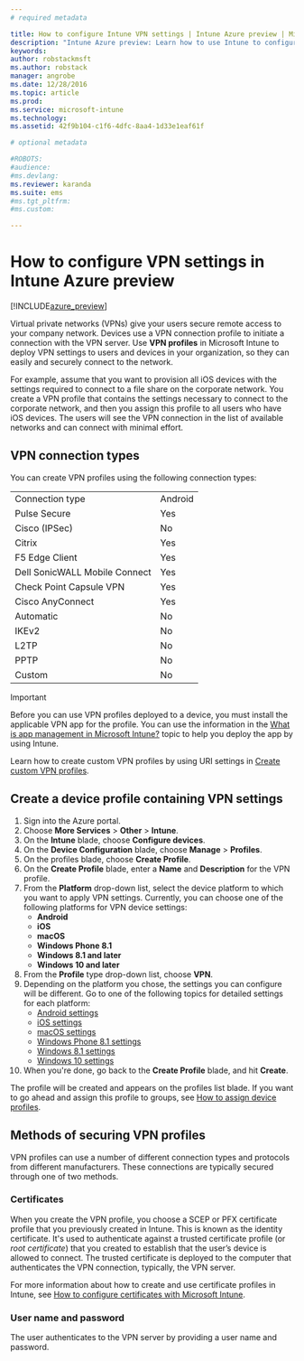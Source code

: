 ```yaml
---
# required metadata

title: How to configure Intune VPN settings | Intune Azure preview | Microsoft Docs
description: "Intune Azure preview: Learn how to use Intune to configure VPN connections on devices you manage."
keywords:
author: robstackmsft
ms.author: robstack
manager: angrobe
ms.date: 12/28/2016
ms.topic: article
ms.prod:
ms.service: microsoft-intune
ms.technology:
ms.assetid: 42f9b104-c1f6-4dfc-8aa4-1d33e1eaf61f

# optional metadata

#ROBOTS:
#audience:
#ms.devlang:
ms.reviewer: karanda
ms.suite: ems
#ms.tgt_pltfrm:
#ms.custom:

---
```


# How to configure VPN settings in Intune Azure preview

[!INCLUDE[azure_preview](../includes/azure_preview.md)]

Virtual private networks (VPNs) give your users secure remote access to your company network. Devices use a VPN connection profile to initiate a connection with the VPN server. Use **VPN profiles** in Microsoft Intune to deploy VPN settings to users and devices in your organization, so they can easily and securely connect to the network.

For example, assume that you want to provision all iOS devices with the settings required to connect to a file share on the corporate network. You create a VPN profile that contains the settings necessary to connect to the corporate network, and then you assign this profile to all users who have iOS devices. The users will see the VPN connection in the list of available networks and can connect with minimal effort.

## VPN connection types

You can create VPN profiles using the following connection types:

|||
|-|-|
|Connection type|Android|iOS|macOS|Windows Phone 8.1|Windows 8.1|Windows 10|
|Pulse Secure|Yes|Yes|Yes|Yes|Yes|Yes|
|Cisco (IPSec)|No|Yes|No|No|No|No|
|Citrix|Yes|Yes|No|No|No|No|
|F5 Edge Client|Yes|Yes|Yes|Yes|Yes|Yes|
|Dell SonicWALL Mobile Connect|Yes|Yes|Yes|Yes|Yes|Yes|
|Check Point Capsule VPN|Yes|Yes|Yes|Yes|Yes|Yes|
|Cisco AnyConnect|Yes|Yes|Yes|No|No|No|
|Automatic|No|No|No|No|No|Yes|
|IKEv2|No|No|No|No|No|Yes|
|L2TP|No|No|No|No|No|Yes|
|PPTP|No|No|No|No|No|Yes|
|Custom|No|Yes|Yes|No|No|No|


> [!IMPORTANT]
> Before you can use VPN profiles deployed to a device, you must install the applicable VPN app for the profile. You can use the information in the [What is app management in Microsoft Intune?](/intune-azure/manage-apps/what-is-app-management) topic to help you deploy the app by using Intune.  

Learn how to  create custom VPN profiles by using URI settings in [Create custom VPN profiles](create-custom-vpn-profiles.md).     

## Create a device profile containing VPN settings

1. Sign into the Azure portal.
2. Choose **More Services** > **Other** > **Intune**.
3. On the **Intune** blade, choose **Configure devices**.
2. On the **Device Configuration** blade, choose **Manage** > **Profiles**.
3. On the profiles blade, choose **Create Profile**.
4. On the **Create Profile** blade, enter a **Name** and **Description** for the VPN profile.
5. From the **Platform** drop-down list, select the device platform to which you want to apply VPN settings. Currently, you can choose one of the following platforms for VPN device settings:
	- **Android**
	- **iOS**
	- **macOS**
	- **Windows Phone 8.1**
	- **Windows 8.1 and later**
	- **Windows 10 and later**
6. From the **Profile** type drop-down list, choose **VPN**.
7. Depending on the platform you chose, the settings you can configure will be different. Go to one of the following topics for detailed settings for each platform:
	- [Android settings](vpn-for-android.md)
	- [iOS settings](vpn-for-ios.md)
	- [macOS settings](vpn-for-macos.md)
	- [Windows Phone 8.1 settings](vpn-for-windows-phone-8-1.md)
	- [Windows 8.1 settings](vpn-for-windows-8-1.md)
	- [Windows 10 settings](vpn-for-windows-10.md)
8. When you're done, go back to the **Create Profile** blade, and hit **Create**.

The profile will be created and appears on the profiles list blade.
If you want to go ahead and assign this profile to groups, see [How to assign device profiles](how-to-assign-device-profiles.md).


## Methods of securing VPN profiles

VPN profiles can use a number of different connection types and protocols from different manufacturers. These connections are typically secured through one of two methods.

### Certificates

When you create the VPN profile, you choose a SCEP or PFX certificate profile that you previously created in Intune. This is known as the identity certificate. It's used to authenticate against a trusted certificate profile (or *root certificate*) that you created to establish that the user’s device is allowed to connect. The trusted certificate is deployed to the computer that authenticates the VPN connection, typically, the VPN server.

For more information about how to create and use certificate profiles in Intune, see [How to configure certificates with Microsoft Intune](how-to-configure-certificates.md).

### User name and password

The user authenticates to the VPN server by providing a user name and password.
